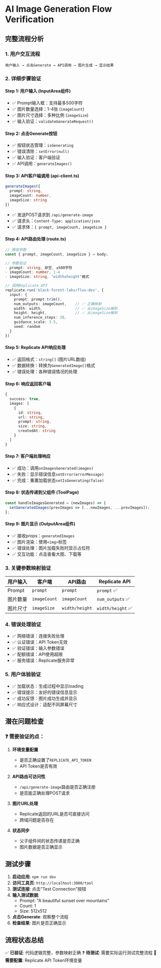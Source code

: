 # AI Image Generation Flow Verification

## 完整流程分析

### 1. 用户交互流程
```
用户输入 → 点击Generate → API调用 → 图片生成 → 显示结果
```

### 2. 详细步骤验证

#### Step 1: 用户输入 (InputArea组件)
- ✅ Prompt输入框：支持最多500字符
- ✅ 图片数量选择：1-4张 (`imageCount`)
- ✅ 图片尺寸选择：多种比例 (`imageSize`)
- ✅ 输入验证：`validateGenerateRequest()`

#### Step 2: 点击Generate按钮
- ✅ 按钮状态管理：`isGenerating`
- ✅ 错误清除：`setError(null)`
- ✅ 输入验证：客户端验证
- ✅ API调用：`generateImages()`

#### Step 3: API客户端调用 (api-client.ts)
```typescript
generateImages({
  prompt: string,
  imageCount: number,
  imageSize: string
})
```
- ✅ 发送POST请求到 `/api/generate-image`
- ✅ 请求头：`Content-Type: application/json`
- ✅ 请求体：`{ prompt, imageCount, imageSize }`

#### Step 4: API路由处理 (route.ts)
```typescript
// 接收参数
const { prompt, imageCount, imageSize } = body;

// 参数验证
- prompt: string, 非空, ≤500字符
- imageCount: number, 1-4
- imageSize: string, "widthxheight"格式

// 调用Replicate API
replicate.run('black-forest-labs/flux-dev', {
  input: {
    prompt: prompt.trim(),
    num_outputs: imageCount,    // ✅ 正确映射
    width: width,               // ✅ 从imageSize解析
    height: height,             // ✅ 从imageSize解析
    num_inference_steps: 28,
    guidance_scale: 3.5,
    seed: random
  }
})
```

#### Step 5: Replicate API响应处理
- ✅ 返回格式：`string[]` (图片URL数组)
- ✅ 数据转换：转换为`GeneratedImage[]`格式
- ✅ 错误处理：各种错误情况的处理

#### Step 6: 响应返回客户端
```typescript
{
  success: true,
  images: [
    {
      id: string,
      url: string,
      prompt: string,
      size: string,
      createdAt: string
    }
  ]
}
```

#### Step 7: 客户端处理响应
- ✅ 成功：调用`onImagesGenerated(images)`
- ✅ 失败：显示错误信息`setError(errorMessage)`
- ✅ 完成：重置加载状态`setIsGenerating(false)`

#### Step 8: 状态传递到父组件 (ToolPage)
```typescript
const handleImagesGenerated = (newImages) => {
  setGeneratedImages(prevImages => [...newImages, ...prevImages]);
};
```

#### Step 9: 图片显示 (OutputArea组件)
- ✅ 接收props：`generatedImages`
- ✅ 图片渲染：使用`<img>`标签
- ✅ 错误处理：图片加载失败时显示占位符
- ✅ 交互功能：点击查看大图、下载等

### 3. 关键参数映射验证

| 用户输入 | 客户端 | API路由 | Replicate API |
|---------|--------|---------|---------------|
| Prompt | `prompt` | `prompt` | `prompt` ✅ |
| 图片数量 | `imageCount` | `imageCount` | `num_outputs` ✅ |
| 图片尺寸 | `imageSize` | `width/height` | `width/height` ✅ |

### 4. 错误处理验证

- ✅ 网络错误：连接失败处理
- ✅ 认证错误：API Token无效
- ✅ 验证错误：输入参数错误
- ✅ 配额错误：API使用超限
- ✅ 服务错误：Replicate服务异常

### 5. 用户体验验证

- ✅ 加载状态：生成过程中显示loading
- ✅ 错误提示：友好的错误信息显示
- ✅ 成功反馈：图片成功生成并显示
- ✅ 响应式设计：适配不同屏幕尺寸

## 潜在问题检查

### ❓ 需要验证的点：

1. **环境变量配置**
   - 是否正确设置了`REPLICATE_API_TOKEN`
   - API Token是否有效

2. **API路由可访问性**
   - `/api/generate-image`路由是否正确注册
   - 是否能正确处理POST请求

3. **图片URL处理**
   - Replicate返回的URL是否可直接访问
   - 跨域问题是否存在

4. **状态同步**
   - 父子组件间的状态传递是否正确
   - 图片数据是否正确显示

## 测试步骤

1. **启动应用**: `npm run dev`
2. **访问工具页**: `http://localhost:3000/tool`
3. **测试连接**: 点击"Test Connection"按钮
4. **输入测试数据**:
   - Prompt: "A beautiful sunset over mountains"
   - Count: 1
   - Size: 512x512
5. **点击Generate**: 观察整个流程
6. **检查结果**: 图片是否正确显示

## 流程状态总结

✅ **已验证**: 代码逻辑完整，参数映射正确
❓ **待测试**: 需要实际运行测试完整流程
🔧 **需要配置**: Replicate API Token环境变量
